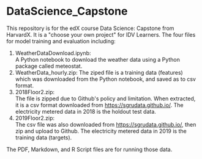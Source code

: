# DataScience_Capstone

This repository is for the edX course Data Science: Capstone from HarvardX. It is a "choose your own project" for IDV Learners. The four files for model training and evaluation including: 
1) WeatherDataDownload.ipynb:   
   A Python notebook to download the weather data using a Python package called meteostat. 
2) WeatherData_hourly.zip:
   The ziped file is a training data (features) which was downloaded from the Python notebook, and saved as to csv format.
3) 2018Floor2.zip:  
   The file is zipped due to Github's policy and limitation. When extracted, it is a csv format downloaded from https://sgrudata.github.io/. The electricity metered data in 2018 is the holdout test data. 
4) 2019Floor2.zip:  
   The csv file was also downloaded from https://sgrudata.github.io/, then zip and upload to Github. The electricity metered data in 2019 is the training data (targets). 

The PDF, Markdown, and R Script files are for running those data.
